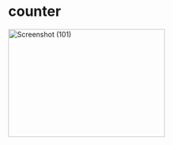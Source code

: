 # counter

<img width="317" height="218" alt="Screenshot (101)" src="https://github.com/user-attachments/assets/ac01aa71-c794-4e51-873f-9a7d0af58714" />
